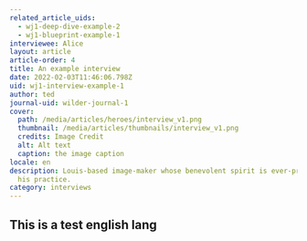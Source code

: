 ```yaml
---
related_article_uids:
  - wj1-deep-dive-example-2
  - wj1-blueprint-example-1
interviewee: Alice
layout: article
article-order: 4
title: An example interview
date: 2022-02-03T11:46:06.798Z
uid: wj1-interview-example-1
author: ted
journal-uid: wilder-journal-1
cover:
  path: /media/articles/heroes/interview_v1.png
  thumbnail: /media/articles/thumbnails/interview_v1.png
  credits: Image Credit
  alt: Alt text
  caption: the image caption
locale: en
description: Louis-based image-maker whose benevolent spirit is ever-present in
  his practice.
category: interviews
---
```

## This is a test english lang
